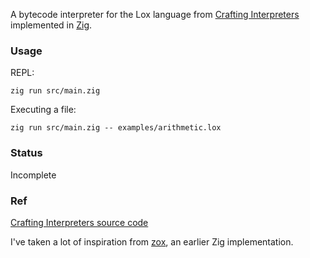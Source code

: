 A bytecode interpreter for the Lox language from [Crafting Interpreters](http://craftinginterpreters.com/) implemented in [Zig](https://ziglang.org/).

### Usage

REPL:
```
zig run src/main.zig
```

Executing a file:
```
zig run src/main.zig -- examples/arithmetic.lox
```

### Status

Incomplete

### Ref

[Crafting Interpreters source code](https://github.com/munificent/craftinginterpreters)

I've taken a lot of inspiration from [zox](https://github.com/raulgrell/zox), an earlier Zig implementation.
